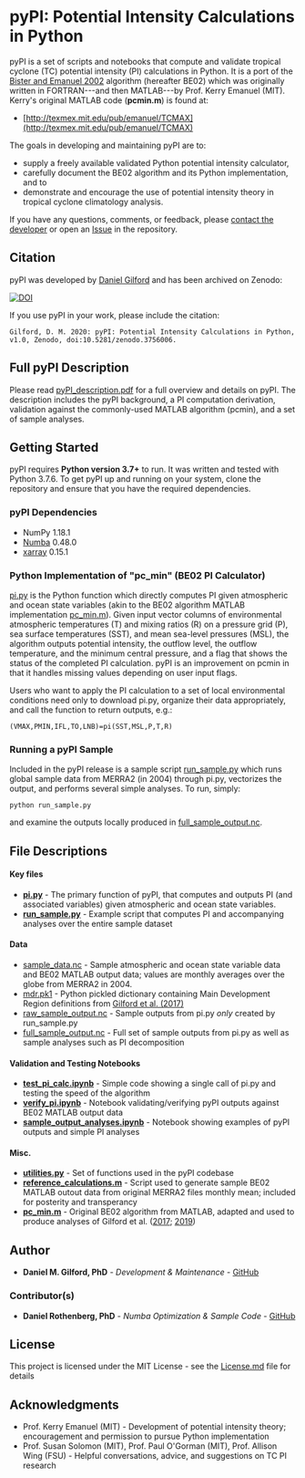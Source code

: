 # pyPI: Potential Intensity Calculations in Python

pyPI is a set of scripts and notebooks that compute and validate tropical cyclone (TC) potential intensity (PI) calculations in Python.
It is a port of the [Bister and Emanuel 2002](https://agupubs.onlinelibrary.wiley.com/doi/full/10.1029/2001JD000776) algorithm (hereafter BE02) which was originally written in FORTRAN---and then MATLAB---by Prof. Kerry Emanuel (MIT).
Kerry's original MATLAB code (**pcmin.m**) is found at:

* [http://texmex.mit.edu/pub/emanuel/TCMAX](http://texmex.mit.edu/pub/emanuel/TCMAX)

The goals in developing and maintaining pyPI are to:
* supply a freely available validated Python potential intensity calculator,
* carefully document the BE02 algorithm and its Python implementation, and to
* demonstrate and encourage the use of potential intensity theory in tropical cyclone climatology analysis.

If you have any questions, comments, or feedback, please [contact the developer](mailto:daniel.gilford@rutgers.edu) or open an [Issue](https://github.com/dgilford/pyPI/issues) in the repository.

## Citation
pyPI was developed by [Daniel Gilford](https://github.com/dgilford) and has been archived on Zenodo:

[![DOI](https://zenodo.org/badge/247725622.svg)](https://zenodo.org/badge/latestdoi/247725622)

If you use pyPI in your work, please include the citation:
```
Gilford, D. M. 2020: pyPI: Potential Intensity Calculations in Python, v1.0, Zenodo, doi:10.5281/zenodo.3756006.
```

## Full pyPI Description

Please read [pyPI_description.pdf](pyPI_description.pdf) for a full overview and details on pyPI.
The description includes the pyPI background, a PI computation derivation, validation against the commonly-used MATLAB algorithm (pcmin), and a set of sample analyses.

## Getting Started

pyPI requires **Python version 3.7+** to run. It was written and tested with Python 3.7.6.
To get pyPI up and running on your system, clone the repository and ensure that you have the required dependencies.

### pyPI Dependencies

* NumPy 1.18.1
* [Numba](http://numba.pydata.org/) 0.48.0
* [xarray](http://xarray.pydata.org/) 0.15.1

### Python Implementation of "pc_min" (BE02 PI Calculator)

[pi.py](pi.py) is the Python function which directly computes PI given atmospheric and ocean state variables (akin to the BE02 algorithm MATLAB implementation [pc_min.m](pc_min.m)). Given input vector columns of environmental atmospheric temperatures (T) and mixing ratios (R) on a pressure grid (P), sea surface temperatures (SST), and mean sea-level pressures (MSL), the algorithm outputs potential intensity, the outflow level, the outflow temperature, and the minimum central pressure, and a flag that shows the status of the completed PI calculation. pyPI is an improvement on pcmin in that it handles missing values depending on user input flags.

Users who want to apply the PI calculation to a set of local environmental conditions need only to download pi.py, organize their data appropriately, and call the function to return outputs, e.g.:
```
(VMAX,PMIN,IFL,TO,LNB)=pi(SST,MSL,P,T,R)
```

### Running a pyPI Sample

Included in the pyPI release is a sample script [run_sample.py](run_sample.py) which runs global sample data from MERRA2 (in 2004) through pi.py, vectorizes the output, and performs several simple analyses. To run, simply:
```
python run_sample.py
```
and examine the outputs locally produced in [full_sample_output.nc](./data/full_sample_output.nc).

## File Descriptions

#### Key files
* **[pi.py](pi.py)** - The primary function of pyPI, that computes and outputs PI (and associated variables) given atmospheric and ocean state variables.
* **[run_sample.py](run_sample.py)** - Example script that computes PI and accompanying analyses over the entire sample dataset

#### Data
* [sample_data.nc](./data/sample_data.nc) - Sample atmospheric and ocean state variable data and BE02 MATLAB output data; values are monthly averages over the globe from MERRA2 in 2004.
* [mdr.pk1](./data/mdr.pk1) - Python pickled dictionary containing Main Development Region definitions from [Gilford et al. (2017)](https://journals.ametsoc.org/doi/abs/10.1175/JCLI-D-16-0827.1)
* [raw_sample_output.nc](./data/raw_sample_output.nc) - Sample outputs from pi.py *only* created by run_sample.py
* [full_sample_output.nc](./data/full_sample_output.nc) - Full set of sample outputs from pi.py as well as sample analyses such as PI decomposition

#### Validation and Testing Notebooks
* **[test_pi_calc.ipynb](./notebooks/test_pi_calc.ipynb)** - Simple code showing a single call of pi.py and testing the speed of the algorithm
* **[verify_pi.ipynb](./notebooks/verify_pi.ipynb)** - Notebook validating/verifying pyPI outputs against BE02 MATLAB output data
* **[sample_output_analyses.ipynb](./notebooks/sample_output_analyses.ipynb)** - Notebook showing examples of pyPI outputs and simple PI analyses

#### Misc.
* **[utilities.py](utilities.py)** - Set of functions used in the pyPI codebase
* **[reference_calculations.m](./matlab_scripts/reference_calculations.m)** - Script used to generate sample BE02 MATLAB outout data from original MERRA2 files monthly mean; included for posterity and transperancy
* **[pc_min.m](pc_min.m)** - Original BE02 algorithm from MATLAB, adapted and used to produce analyses of Gilford et al. ([2017](https://journals.ametsoc.org/doi/abs/10.1175/JCLI-D-16-0827.1); [2019](https://journals.ametsoc.org/doi/10.1175/MWR-D-19-0021.1))

## Author

* **Daniel M. Gilford, PhD** - *Development & Maintenance* - [GitHub](https://github.com/dgilford)

### Contributor(s)
* **Daniel Rothenberg, PhD** - *Numba Optimization & Sample Code* - [GitHub](https://github.com/darothen)

## License

This project is licensed under the MIT License - see the [License.md](License.md) file for details

## Acknowledgments

* Prof. Kerry Emanuel (MIT) - Development of potential intensity theory; encouragement and permission to pursue Python implementation
* Prof. Susan Solomon (MIT), Prof. Paul O'Gorman (MIT), Prof. Allison Wing (FSU) - Helpful conversations, advice, and suggestions on TC PI research
